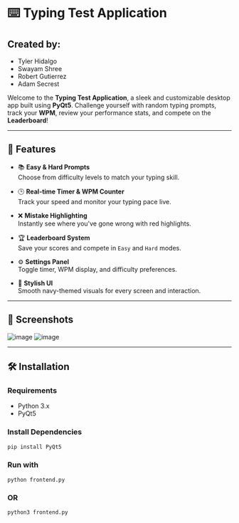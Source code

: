 # ⌨️ Typing Test Application

## Created by:
- Tyler Hidalgo
- Swayam Shree
- Robert Gutierrez
- Adam Secrest

Welcome to the **Typing Test Application**, a sleek and customizable desktop app built using **PyQt5**. Challenge yourself with random typing prompts, track your **WPM**, review your performance stats, and compete on the **Leaderboard**!

---

## 🎯 Features

- 📚 **Easy & Hard Prompts**  
  Choose from difficulty levels to match your typing skill.

- 🕒 **Real-time Timer & WPM Counter**  
  Track your speed and monitor your typing pace live.

- ❌ **Mistake Highlighting**  
  Instantly see where you've gone wrong with red highlights.

- 🏆 **Leaderboard System**  
  Save your scores and compete in `Easy` and `Hard` modes.

- ⚙️ **Settings Panel**  
  Toggle timer, WPM display, and difficulty preferences.

- 🎨 **Stylish UI**  
  Smooth navy-themed visuals for every screen and interaction.

---

## 📸 Screenshots

![image](https://github.com/user-attachments/assets/9a8d7293-613b-4021-ba26-6044e6dc1d09)
![image](https://github.com/user-attachments/assets/a9e7d546-8ade-441e-abdf-ac907335159e)


---

## 🛠 Installation

### Requirements

- Python 3.x
- PyQt5

### Install Dependencies

```bash
pip install PyQt5
```
### Run with
```
python frontend.py
```
### OR
```
python3 frontend.py
